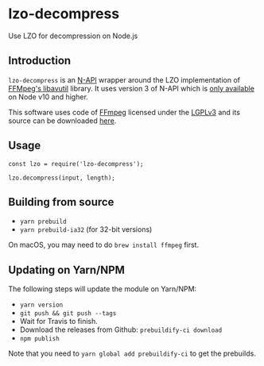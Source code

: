 # lzo-decompress

Use LZO for decompression on Node.js

## Introduction

`lzo-decompress` is an [N-API](https://nodejs.org/api/n-api.html) wrapper around the LZO implementation of [FFMpeg's libavutil](https://github.com/FFmpeg/FFmpeg/tree/master/libavutil) library. It uses version 3 of N-API which is [only available](https://nodejs.org/api/n-api.html#n_api_n_api_version_matrix) on Node v10 and higher.

This software uses code of [FFmpeg](http://ffmpeg.org) licensed under the [LGPLv3](https://www.gnu.org/licenses/lgpl.html) and its source can be downloaded [here](https://github.com/FFmpeg/FFmpeg/tree/master/libavutil).

## Usage

```
const lzo = require('lzo-decompress');

lzo.decompress(input, length);
```

## Building from source

- `yarn prebuild`
- `yarn prebuild-ia32` (for 32-bit versions)

On macOS, you may need to do `brew install ffmpeg` first.

## Updating on Yarn/NPM

The following steps will update the module on Yarn/NPM:

- `yarn version`
- `git push && git push --tags`
- Wait for Travis to finish.
- Download the releases from Github: `prebuildify-ci download`
- `npm publish`

Note that you need to `yarn global add prebuildify-ci` to get the prebuilds.
